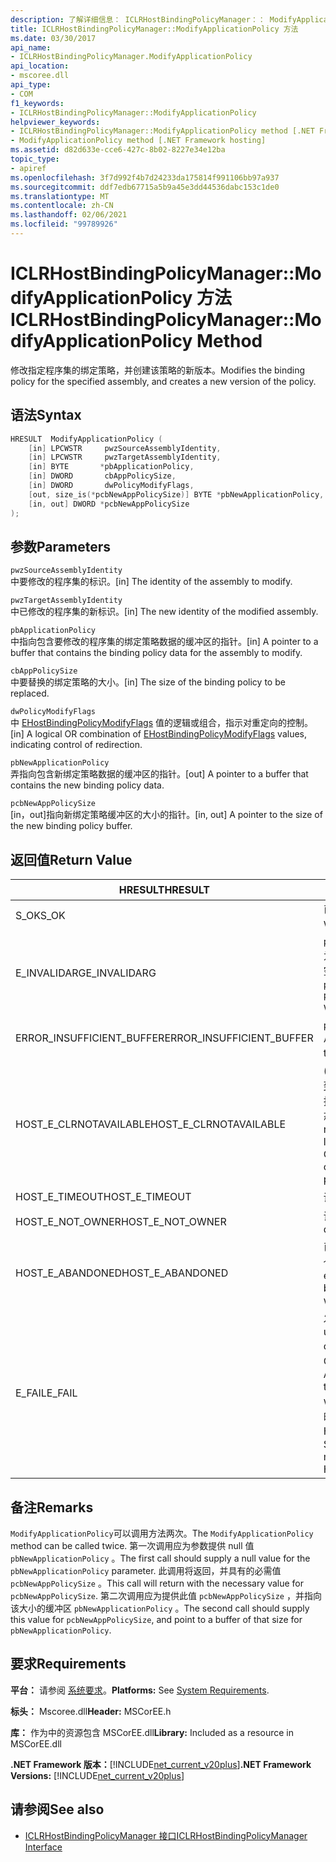 ```yaml
---
description: 了解详细信息： ICLRHostBindingPolicyManager：： ModifyApplicationPolicy 方法
title: ICLRHostBindingPolicyManager::ModifyApplicationPolicy 方法
ms.date: 03/30/2017
api_name:
- ICLRHostBindingPolicyManager.ModifyApplicationPolicy
api_location:
- mscoree.dll
api_type:
- COM
f1_keywords:
- ICLRHostBindingPolicyManager::ModifyApplicationPolicy
helpviewer_keywords:
- ICLRHostBindingPolicyManager::ModifyApplicationPolicy method [.NET Framework hosting]
- ModifyApplicationPolicy method [.NET Framework hosting]
ms.assetid: d82d633e-cce6-427c-8b02-8227e34e12ba
topic_type:
- apiref
ms.openlocfilehash: 3f7d992f4b7d24233da175814f991106bb97a937
ms.sourcegitcommit: ddf7edb67715a5b9a45e3dd44536dabc153c1de0
ms.translationtype: MT
ms.contentlocale: zh-CN
ms.lasthandoff: 02/06/2021
ms.locfileid: "99789926"
---
```

# <a name="iclrhostbindingpolicymanagermodifyapplicationpolicy-method"></a><span data-ttu-id="342e4-103">ICLRHostBindingPolicyManager::ModifyApplicationPolicy 方法</span><span class="sxs-lookup"><span data-stu-id="342e4-103">ICLRHostBindingPolicyManager::ModifyApplicationPolicy Method</span></span>

<span data-ttu-id="342e4-104">修改指定程序集的绑定策略，并创建该策略的新版本。</span><span class="sxs-lookup"><span data-stu-id="342e4-104">Modifies the binding policy for the specified assembly, and creates a new version of the policy.</span></span>  
  
## <a name="syntax"></a><span data-ttu-id="342e4-105">语法</span><span class="sxs-lookup"><span data-stu-id="342e4-105">Syntax</span></span>  
  
```cpp  
HRESULT  ModifyApplicationPolicy (  
    [in] LPCWSTR     pwzSourceAssemblyIdentity,
    [in] LPCWSTR     pwzTargetAssemblyIdentity,  
    [in] BYTE       *pbApplicationPolicy,  
    [in] DWORD       cbAppPolicySize,  
    [in] DWORD       dwPolicyModifyFlags,  
    [out, size_is(*pcbNewAppPolicySize)] BYTE *pbNewApplicationPolicy,
    [in, out] DWORD *pcbNewAppPolicySize  
);  
```  
  
## <a name="parameters"></a><span data-ttu-id="342e4-106">参数</span><span class="sxs-lookup"><span data-stu-id="342e4-106">Parameters</span></span>  

 `pwzSourceAssemblyIdentity`  
 <span data-ttu-id="342e4-107">中要修改的程序集的标识。</span><span class="sxs-lookup"><span data-stu-id="342e4-107">[in] The identity of the assembly to modify.</span></span>  
  
 `pwzTargetAssemblyIdentity`  
 <span data-ttu-id="342e4-108">中已修改的程序集的新标识。</span><span class="sxs-lookup"><span data-stu-id="342e4-108">[in] The new identity of the modified assembly.</span></span>  
  
 `pbApplicationPolicy`  
 <span data-ttu-id="342e4-109">中指向包含要修改的程序集的绑定策略数据的缓冲区的指针。</span><span class="sxs-lookup"><span data-stu-id="342e4-109">[in] A pointer to a buffer that contains the binding policy data for the assembly to modify.</span></span>  
  
 `cbAppPolicySize`  
 <span data-ttu-id="342e4-110">中要替换的绑定策略的大小。</span><span class="sxs-lookup"><span data-stu-id="342e4-110">[in] The size of the binding policy to be replaced.</span></span>  
  
 `dwPolicyModifyFlags`  
 <span data-ttu-id="342e4-111">中 [EHostBindingPolicyModifyFlags](ehostbindingpolicymodifyflags-enumeration.md) 值的逻辑或组合，指示对重定向的控制。</span><span class="sxs-lookup"><span data-stu-id="342e4-111">[in] A logical OR combination of [EHostBindingPolicyModifyFlags](ehostbindingpolicymodifyflags-enumeration.md) values, indicating control of redirection.</span></span>  
  
 `pbNewApplicationPolicy`  
 <span data-ttu-id="342e4-112">弄指向包含新绑定策略数据的缓冲区的指针。</span><span class="sxs-lookup"><span data-stu-id="342e4-112">[out] A pointer to a buffer that contains the new binding policy data.</span></span>  
  
 `pcbNewAppPolicySize`  
 <span data-ttu-id="342e4-113">[in，out]指向新绑定策略缓冲区的大小的指针。</span><span class="sxs-lookup"><span data-stu-id="342e4-113">[in, out] A pointer to the size of the new binding policy buffer.</span></span>  
  
## <a name="return-value"></a><span data-ttu-id="342e4-114">返回值</span><span class="sxs-lookup"><span data-stu-id="342e4-114">Return Value</span></span>  
  
|<span data-ttu-id="342e4-115">HRESULT</span><span class="sxs-lookup"><span data-stu-id="342e4-115">HRESULT</span></span>|<span data-ttu-id="342e4-116">说明</span><span class="sxs-lookup"><span data-stu-id="342e4-116">Description</span></span>|  
|-------------|-----------------|  
|<span data-ttu-id="342e4-117">S_OK</span><span class="sxs-lookup"><span data-stu-id="342e4-117">S_OK</span></span>|<span data-ttu-id="342e4-118">已成功修改策略。</span><span class="sxs-lookup"><span data-stu-id="342e4-118">The policy was modified successfully.</span></span>|  
|<span data-ttu-id="342e4-119">E_INVALIDARG</span><span class="sxs-lookup"><span data-stu-id="342e4-119">E_INVALIDARG</span></span>|<span data-ttu-id="342e4-120">`pwzSourceAssemblyIdentity` 或为 `pwzTargetAssemblyIdentity` 空引用。</span><span class="sxs-lookup"><span data-stu-id="342e4-120">`pwzSourceAssemblyIdentity` or `pwzTargetAssemblyIdentity` was a null reference.</span></span>|  
|<span data-ttu-id="342e4-121">ERROR_INSUFFICIENT_BUFFER</span><span class="sxs-lookup"><span data-stu-id="342e4-121">ERROR_INSUFFICIENT_BUFFER</span></span>|<span data-ttu-id="342e4-122">`pbNewApplicationPolicy` 太小。</span><span class="sxs-lookup"><span data-stu-id="342e4-122">`pbNewApplicationPolicy` is too small.</span></span>|  
|<span data-ttu-id="342e4-123">HOST_E_CLRNOTAVAILABLE</span><span class="sxs-lookup"><span data-stu-id="342e4-123">HOST_E_CLRNOTAVAILABLE</span></span>|<span data-ttu-id="342e4-124"> (CLR) 的公共语言运行时未加载到进程中，或 CLR 处于无法运行托管代码或成功处理调用的状态。</span><span class="sxs-lookup"><span data-stu-id="342e4-124">The common language runtime (CLR) has not been loaded into a process, or the CLR is in a state in which it cannot run managed code or process the call successfully.</span></span>|  
|<span data-ttu-id="342e4-125">HOST_E_TIMEOUT</span><span class="sxs-lookup"><span data-stu-id="342e4-125">HOST_E_TIMEOUT</span></span>|<span data-ttu-id="342e4-126">调用超时。</span><span class="sxs-lookup"><span data-stu-id="342e4-126">The call timed out.</span></span>|  
|<span data-ttu-id="342e4-127">HOST_E_NOT_OWNER</span><span class="sxs-lookup"><span data-stu-id="342e4-127">HOST_E_NOT_OWNER</span></span>|<span data-ttu-id="342e4-128">调用方不拥有该锁。</span><span class="sxs-lookup"><span data-stu-id="342e4-128">The caller does not own the lock.</span></span>|  
|<span data-ttu-id="342e4-129">HOST_E_ABANDONED</span><span class="sxs-lookup"><span data-stu-id="342e4-129">HOST_E_ABANDONED</span></span>|<span data-ttu-id="342e4-130">已阻止的线程或纤程正在等待某个事件时，该事件被取消。</span><span class="sxs-lookup"><span data-stu-id="342e4-130">An event was canceled while a blocked thread or fiber was waiting on it.</span></span>|  
|<span data-ttu-id="342e4-131">E_FAIL</span><span class="sxs-lookup"><span data-stu-id="342e4-131">E_FAIL</span></span>|<span data-ttu-id="342e4-132">发生未知的灾难性故障。</span><span class="sxs-lookup"><span data-stu-id="342e4-132">An unknown catastrophic failure occurred.</span></span> <span data-ttu-id="342e4-133">方法返回 E_FAIL 后，CLR 在该进程内将不再可用。</span><span class="sxs-lookup"><span data-stu-id="342e4-133">After a method returns E_FAIL, the CLR is no longer usable within the process.</span></span> <span data-ttu-id="342e4-134">对宿主方法的后续调用会返回 HOST_E_CLRNOTAVAILABLE。</span><span class="sxs-lookup"><span data-stu-id="342e4-134">Subsequent calls to hosting methods return HOST_E_CLRNOTAVAILABLE.</span></span>|  
  
## <a name="remarks"></a><span data-ttu-id="342e4-135">备注</span><span class="sxs-lookup"><span data-stu-id="342e4-135">Remarks</span></span>  

 <span data-ttu-id="342e4-136">`ModifyApplicationPolicy`可以调用方法两次。</span><span class="sxs-lookup"><span data-stu-id="342e4-136">The `ModifyApplicationPolicy` method can be called twice.</span></span> <span data-ttu-id="342e4-137">第一次调用应为参数提供 null 值 `pbNewApplicationPolicy` 。</span><span class="sxs-lookup"><span data-stu-id="342e4-137">The first call should supply a null value for the `pbNewApplicationPolicy` parameter.</span></span> <span data-ttu-id="342e4-138">此调用将返回，并具有的必需值 `pcbNewAppPolicySize` 。</span><span class="sxs-lookup"><span data-stu-id="342e4-138">This call will return with the necessary value for `pcbNewAppPolicySize`.</span></span> <span data-ttu-id="342e4-139">第二次调用应为提供此值 `pcbNewAppPolicySize` ，并指向该大小的缓冲区 `pbNewApplicationPolicy` 。</span><span class="sxs-lookup"><span data-stu-id="342e4-139">The second call should supply this value for `pcbNewAppPolicySize`, and point to a buffer of that size for `pbNewApplicationPolicy`.</span></span>  
  
## <a name="requirements"></a><span data-ttu-id="342e4-140">要求</span><span class="sxs-lookup"><span data-stu-id="342e4-140">Requirements</span></span>  

 <span data-ttu-id="342e4-141">**平台：** 请参阅 [系统要求](../../get-started/system-requirements.md)。</span><span class="sxs-lookup"><span data-stu-id="342e4-141">**Platforms:** See [System Requirements](../../get-started/system-requirements.md).</span></span>  
  
 <span data-ttu-id="342e4-142">**标头：** Mscoree.dll</span><span class="sxs-lookup"><span data-stu-id="342e4-142">**Header:** MSCorEE.h</span></span>  
  
 <span data-ttu-id="342e4-143">**库：** 作为中的资源包含 MSCorEE.dll</span><span class="sxs-lookup"><span data-stu-id="342e4-143">**Library:** Included as a resource in MSCorEE.dll</span></span>  
  
 <span data-ttu-id="342e4-144">**.NET Framework 版本：**[!INCLUDE[net_current_v20plus](../../../../includes/net-current-v20plus-md.md)]</span><span class="sxs-lookup"><span data-stu-id="342e4-144">**.NET Framework Versions:** [!INCLUDE[net_current_v20plus](../../../../includes/net-current-v20plus-md.md)]</span></span>  
  
## <a name="see-also"></a><span data-ttu-id="342e4-145">请参阅</span><span class="sxs-lookup"><span data-stu-id="342e4-145">See also</span></span>

- [<span data-ttu-id="342e4-146">ICLRHostBindingPolicyManager 接口</span><span class="sxs-lookup"><span data-stu-id="342e4-146">ICLRHostBindingPolicyManager Interface</span></span>](iclrhostbindingpolicymanager-interface.md)
